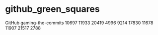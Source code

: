 # github_green_squares
GitHub gaming-the-commits
10697
11933
20419
4996
9214
17830
11678
11907
21517
2788
